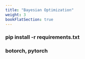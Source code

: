 ```yaml
---
title: "Bayesian Optimization"
weight: 3
bookFlatSection: true
---
```


### **pip install -r requirements.txt**
### **botorch, pytorch**